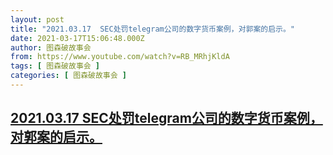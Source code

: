 ```yaml
---
layout: post
title: "2021.03.17  SEC处罚telegram公司的数字货币案例，对郭案的启示。"
date: 2021-03-17T15:06:48.000Z
author: 图森破故事会
from: https://www.youtube.com/watch?v=RB_MRhjKldA
tags: [ 图森破故事会 ]
categories: [ 图森破故事会 ]
---
```

<!--1615993608000-->
[2021.03.17  SEC处罚telegram公司的数字货币案例，对郭案的启示。](https://www.youtube.com/watch?v=RB_MRhjKldA)
------

<div>

</div>

